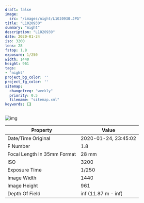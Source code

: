 ```yaml
---
draft: false
image:
  src: "/images/night/L1020930.JPG"
title: "L1020930"
summary: "night"
description: "L1020930"
date: 2020-01-24
iso: 3200
lens: 28
fstop: 1.8
exposure: 1/250
width: 1440
height: 961
tags:
- "night"
project_bg_color: ''
project_fg_color: ''
sitemap:
  changefreq: "weekly"
  priority: 0.5
  filename: "sitemap.xml"
keywords: []
---
```


![img](/images/night/L1020930.JPG)


Property | Value
---------|------
Date/Time Original              | 2020-01-24, 23:45:02
F Number                        | 1.8
Focal Length In 35mm Format     | 28 mm
ISO                             | 3200
Exposure Time                   | 1/250
Image Width                     | 1440
Image Height                    | 961
Depth Of Field                  | inf (11.87 m - inf)
